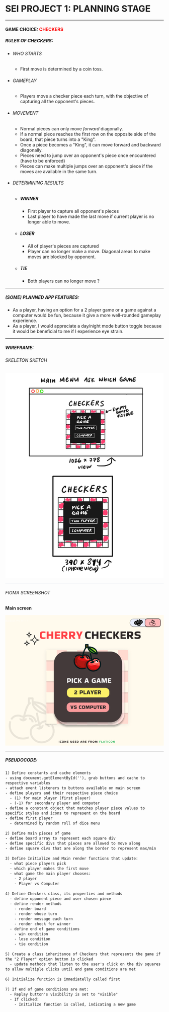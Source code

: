# SEI PROJECT 1: PLANNING STAGE
___

<h4>GAME CHOICE: <span style="color:red">CHECKERS</span></h4>

##### RULES OF CHECKERS:
- ###### WHO STARTS
  - First move is determined by a coin toss.
- ###### GAMEPLAY
  - Players move a checker piece each turn, with the objective of capturing all the opponent's pieces.
- ###### MOVEMENT
  - Normal pieces can only move <i>forward</i> diagonally.
  - If a normal piece reaches the first row on the opposite side of the board, that piece turns into a "King".
  - Once a piece becomes a "King", it can move forward and backward diagonally.
  - Pieces need to jump over an opponent's piece once encountered (have to be enforced)
  - Pieces can make multiple jumps over an opponent's piece if the moves are available in the same turn.
- ###### DETERMINING RESULTS
  - ##### WINNER
    - First player to capture all opponent's pieces
    - Last player to have made the last move if current player is no longer able to move.
  - ##### LOSER
    - All of player's pieces are captured
    - Player can no longer make a move. Diagonal areas to make moves are blocked by opponent.
  - ##### TIE
    - Both players can no longer move ? 

___
##### (SOME) PLANNED APP FEATURES:
- As a player, having an option for a 2 player game or a game against a computer would be fun, because it give a more well-rounded gameplay experience.
- As a player, I would appreciate a day/night mode button toggle because it would be beneficial to me if I experience eye strain.

___
##### WIREFRAME:


###### SKELETON SKETCH
![image info](./images/skeleton.jpg)

<hr style="border: none; background-color: #F2F4F7">


###### FIGMA SCREENSHOT
<b>Main screen</b>


![image info](./images/figma.png)

___
##### PSEUDOCODE:

```
1) Define constants and cache elements
- using document.getElementById(''), grab buttons and cache to respective variables 
- attach event listeners to buttons available on main screen
- define players and their respective piece choice
  - (1) for main player (first player)
  - (-1) for secondary player and computer
- define a constant object that matches player piece values to specific styles and icons to represent on the board
- define first player
  - determined by random roll of dice menu

2) Define main pieces of game
- define board array to represent each square div 
- define specific divs that pieces are allowed to move along
- define square divs that are along the border to represent max/min

3) Define Initialize and Main render functions that update:
  - what piece players pick
  - which player makes the first move
  - what game the main player chooses:
    - 2 player
    - Player vs Computer

4) Define Checkers class, its properties and methods
  - define opponent piece and user chosen piece 
  - define render methods 
    - render board
    - render whose turn
    - render message each turn
    - render check for winner
  - define end of game conditions
    - win condition
    - lose condition
    - tie condition
  
5) Create a class inheritance of Checkers that represents the game if the "2 Player" option button is clicked
  - update methods that listen to the user's click on the div squares to allow multiple clicks until end game conditions are met

6) Initialize function is immediatelly called first

7) If end of game conditions are met:
  - Replay button's visibility is set to "visible"
  - If clicked:
    - Initialize function is called, indicating a new game

```